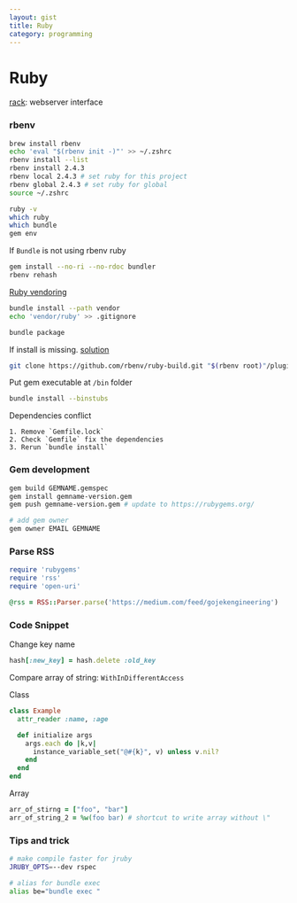 ```yaml
---
layout: gist
title: Ruby
category: programming
---
```


# Ruby

[rack](https://rack.github.io/): webserver interface

### rbenv

```bash
brew install rbenv
echo 'eval "$(rbenv init -)"' >> ~/.zshrc
rbenv install --list
rbenv install 2.4.3
rbenv local 2.4.3 # set ruby for this project
rbenv global 2.4.3 # set ruby for global
source ~/.zshrc

ruby -v
which ruby
which bundle
gem env
```

If `Bundle` is not using rbenv ruby
```bash
gem install --no-ri --no-rdoc bundler
rbenv rehash
```

[Ruby vendoring](http://ryan.mcgeary.org/2011/02/09/vendor-everything-still-applies/)
```bash
bundle install --path vendor
echo 'vendor/ruby' >> .gitignore

bundle package
```

If install is missing. [solution](https://stackoverflow.com/questions/17618113/the-command-rbenv-install-is-missing)
```bash
git clone https://github.com/rbenv/ruby-build.git "$(rbenv root)"/plugins/ruby-build
```

Put gem executable at `/bin` folder
```bash
bundle install --binstubs
```

Dependencies conflict
```
1. Remove `Gemfile.lock`
2. Check `Gemfile` fix the dependencies
3. Rerun `bundle install`
```

### Gem development

```bash
gem build GEMNAME.gemspec
gem install gemname-version.gem 
gem push gemname-version.gem # update to https://rubygems.org/

# add gem owner
gem owner EMAIL GEMNAME
```


### Parse RSS 

```rb
require 'rubygems'
require 'rss'
require 'open-uri'

@rss = RSS::Parser.parse('https://medium.com/feed/gojekengineering')
```


### Code Snippet

Change key name
```rb
hash[:new_key] = hash.delete :old_key
```

Compare array of string: `WithInDifferentAccess`

Class
```rb
class Example
  attr_reader :name, :age

  def initialize args
    args.each do |k,v|
      instance_variable_set("@#{k}", v) unless v.nil?
    end
  end
end
```

Array 
```rb
arr_of_stirng = ["foo", "bar"]
arr_of_string_2 = %w(foo bar) # shortcut to write array without \"
```

### Tips and trick

```bash
# make compile faster for jruby
JRUBY_OPTS=--dev rspec

# alias for bundle exec
alias be="bundle exec "
```
